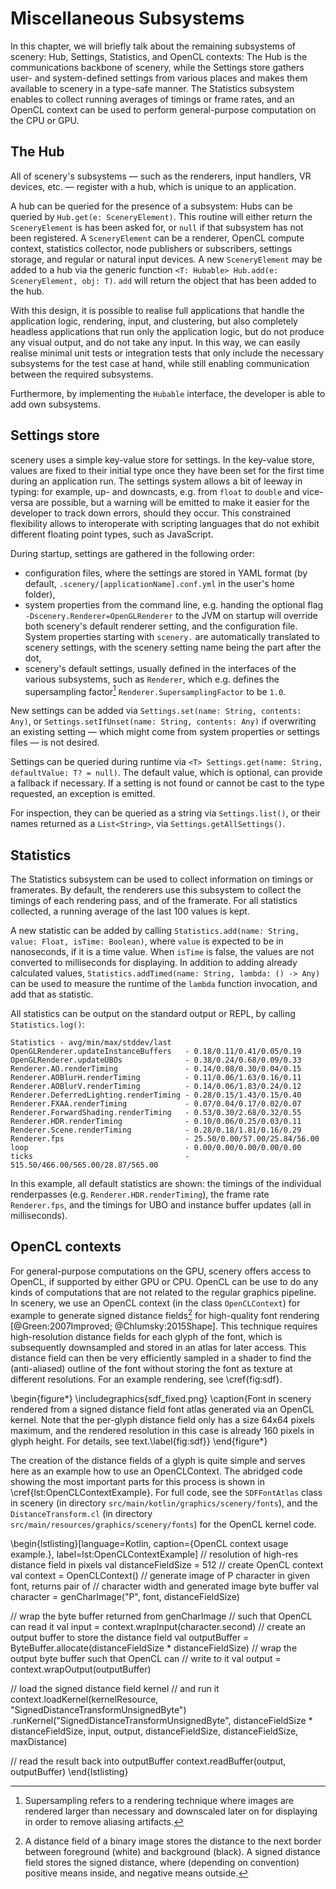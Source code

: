 # Miscellaneous Subsystems

In this chapter, we will briefly talk about the remaining subsystems of scenery: Hub, Settings, Statistics, and OpenCL contexts: The Hub is the communications backbone of scenery, while the Settings store gathers user- and system-defined settings from various places and makes them available to scenery in a type-safe manner. The Statistics subsystem enables to collect running averages of timings or frame rates, and an OpenCL context can be used to perform general-purpose computation on the CPU or GPU.

## The Hub

All of scenery's subsystems — such as the renderers, input handlers, VR devices, etc. — register with a hub, which is unique to an application. 

A hub can be queried for the presence of a subsystem: Hubs can be queried by `Hub.get(e: SceneryElement)`. This routine will either return the `SceneryElement` is has been asked for, or `null` if that subsystem has not been registered. A `SceneryElement` can be a renderer, OpenCL compute context, statistics collector, node publishers or subscribers, settings storage, and regular or natural input devices. A new `SceneryElement` may be added to a hub via the generic function `<T: Hubable> Hub.add(e: SceneryElement, obj: T)`. `add` will return the object that has been added to the hub.

With this design, it is possible to realise full applications that handle the application logic, rendering, input, and clustering, but also completely headless applications that run only the application logic, but do not produce any visual output, and do not take any input. In this way, we can easily realise minimal unit tests or integration tests that only include the necessary subsystems for the test case at hand, while still enabling communication between the required subsystems.

Furthermore, by implementing the `Hubable` interface, the developer is able to add own subsystems.

## Settings store

scenery uses a simple key-value store for settings. In the key-value store, values are fixed to their initial type once they have been set for the first time during an application run. The settings system allows a bit of leeway in typing: for example, up- and downcasts, e.g. from `float` to `double` and vice-versa are possible, but a warning will be emitted to make it easier for the developer to track down errors, should they occur. This constrained flexibility allows to interoperate with scripting languages that do not exhibit different floating point types, such as JavaScript.

During startup, settings are gathered in the following order:

* configuration files, where the settings are stored in YAML format (by default, `.scenery/[applicationName].conf.yml` in the user's home folder),
* system properties from the command line, e.g. handing the optional flag `-Dscenery.Renderer=OpenGLRenderer` to the JVM on startup will override both scenery's default renderer setting, and the configuration file. System properties starting with `scenery.` are automatically translated to scenery settings, with the scenery setting name being the part after the dot,
* scenery's default settings, usually defined in the interfaces of the various subsystems, such as `Renderer`, which e.g. defines the supersampling factor[^SupersamplingNote] `Renderer.SupersamplingFactor` to be `1.0`.

New settings can be added via `Settings.set(name: String, contents: Any)`, or `Settings.setIfUnset(name: String, contents: Any)` if overwriting an existing setting — which might come from system properties or settings files — is not desired.

Settings can be queried during runtime via `<T> Settings.get(name: String, defaultValue: T? = null)`. The default value, which is optional, can provide a fallback if necessary. If a setting is not found or cannot be cast to the type requested, an exception is emitted.

For inspection, they can be queried as a string via `Settings.list()`, or their names returned as a `List<String>`, via `Settings.getAllSettings()`.

[^SupersamplingNote]: Supersampling refers to a rendering technique where images are rendered larger than necessary and downscaled later on for displaying in order to remove aliasing artifacts.

## Statistics

The Statistics subsystem can be used to collect information on timings or framerates. By default, the renderers use this subsystem to collect the timings of each rendering pass, and of the framerate. For all statistics collected, a running average of the last 100 values is kept.

A new statistic can be added by calling `Statistics.add(name: String, value: Float, isTime: Boolean)`, where `value` is expected to be in nanoseconds, if it is a time value. When `isTime` is false, the values are not converted to milliseconds for displaying. In addition to adding already calculated values, `Statistics.addTimed(name: String, lambda: () -> Any)` can be used to measure the runtime of the `lambda` function invocation, and add that as statistic.

All statistics can be output on the standard output or REPL, by calling `Statistics.log()`:

```
Statistics - avg/min/max/stddev/last
OpenGLRenderer.updateInstanceBuffers   - 0.18/0.11/0.41/0.05/0.19
OpenGLRenderer.updateUBOs              - 0.38/0.24/0.68/0.09/0.33
Renderer.AO.renderTiming               - 0.14/0.08/0.30/0.04/0.15
Renderer.AOBlurH.renderTiming          - 0.11/0.06/1.63/0.16/0.11
Renderer.AOBlurV.renderTiming          - 0.14/0.06/1.83/0.24/0.12
Renderer.DeferredLighting.renderTiming - 0.28/0.15/1.43/0.15/0.40
Renderer.FXAA.renderTiming             - 0.07/0.04/0.17/0.02/0.07
Renderer.ForwardShading.renderTiming   - 0.53/0.30/2.68/0.32/0.55
Renderer.HDR.renderTiming              - 0.10/0.06/0.25/0.03/0.11
Renderer.Scene.renderTiming            - 0.28/0.18/1.81/0.16/0.29
Renderer.fps                           - 25.50/0.00/57.00/25.84/56.00
loop                                   - 0.00/0.00/0.00/0.00/0.00
ticks                                  - 515.50/466.00/565.00/28.87/565.00
```

In this example, all default statistics are shown: the timings of the individual renderpasses (e.g. `Renderer.HDR.renderTiming`), the frame rate `Renderer.fps`, and the timings for UBO and instance buffer updates (all in milliseconds). 

## OpenCL contexts

For general-purpose computations on the GPU, scenery offers access to OpenCL, if supported by either GPU or CPU. OpenCL can be use to do any kinds of computations that are not related to the regular graphics pipeline. In scenery, we use an OpenCL context (in the class `OpenCLContext`) for example to generate signed distance fields[^DistanceFieldNote] for high-quality font rendering [@Green:2007Improved; @Chlumsky:2015Shape]. This technique requires high-resolution distance fields for each glyph of the font, which is subsequently downsampled and stored in an atlas for later access. This distance field can then be very efficiently sampled in a shader to find the (anti-aliased) outline of the font without storing the font as texture at different resolutions. For an example rendering, see \cref{fig:sdf}.

\begin{figure*}
    \includegraphics{sdf_fixed.png}
    \caption{Font in scenery rendered from a signed distance field font atlas generated via an OpenCL kernel. Note that the per-glyph distance field only has a size 64x64 pixels maximum, and the rendered resolution in this case is already 160 pixels in glyph height. For details, see text.\label{fig:sdf}}
\end{figure*}

The creation of the distance fields of a glyph is quite simple and serves here as an example how to use an OpenCLContext. The abridged code showing the most important parts for this process is shown in \cref{lst:OpenCLContextExample}. For full code, see the `SDFFontAtlas` class in scenery (in directory `src/main/kotlin/graphics/scenery/fonts`), and the `DistanceTransform.cl` (in directory `src/main/resources/graphics/scenery/fonts`) for the OpenCL kernel code.

\begin{lstlisting}[language=Kotlin, caption={OpenCL context usage example.}, label=lst:OpenCLContextExample]
// resolution of high-res distance field in pixels
val distanceFieldSize = 512
// create OpenCL context
val context = OpenCLContext()
// generate image of P character in given font, returns pair of
// character width and generated image byte buffer
val character = genCharImage("P", font, distanceFieldSize)

// wrap the byte buffer returned from genCharImage
// such that OpenCL can read it
val input = context.wrapInput(character.second)
// create an output buffer to store the distance field
val outputBuffer = ByteBuffer.allocate(distanceFieldSize * distanceFieldSize)
// wrap the output byte buffer such that OpenCL can
// write to it
val output = context.wrapOutput(outputBuffer)

// load the signed distance field kernel
// and run it
context.loadKernel(kernelResource, "SignedDistanceTransformUnsignedByte")
    .runKernel("SignedDistanceTransformUnsignedByte",
    distanceFieldSize * distanceFieldSize,
    input,
    output,
    distanceFieldSize,
    distanceFieldSize,
    maxDistance)
    
// read the result back into outputBuffer
context.readBuffer(output, outputBuffer)
\end{lstlisting}

[^DistanceFieldNote]: A distance field of a binary image stores the distance to the next border between foreground (white) and background (black). A signed distance field stores the signed distance, where (depending on convention) positive means inside, and negative means outside.


